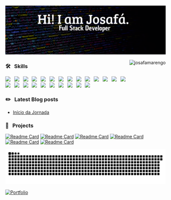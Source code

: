 <a href="https://linkedin.com/in/josafamarengo" target="_blank"><img title="Hey, Check Out my Linkedin" src="header.svg" target="_blank"/></a>

<img height="160em" align="right" src="https://github-readme-stats.vercel.app/api/top-langs?username=josafamarengo&show_icons=true&layout=compact&hide_border=true&bg_color=0D1117&text_color=f1f1f1&title_color=f4f4f4" alt="josafamarengo" />

### 🛠 &nbsp; Skills
<img src="https://cdn.svgporn.com/logos/javascript.svg" width="40" /> &nbsp;
<img src="https://www.vectorlogo.zone/logos/typescriptlang/typescriptlang-icon.svg" width="40" /> &nbsp;
<img src="https://www.vectorlogo.zone/logos/reactjs/reactjs-icon.svg" width="40" /> &nbsp;
<img src="https://cdn.svgporn.com/logos/nextjs-icon.svg" width="40" /> &nbsp;
<img src="https://www.vectorlogo.zone/logos/nodejs/nodejs-icon.svg" width="40" /> &nbsp;
<img src="https://www.vectorlogo.zone/logos/adonisjs/adonisjs-icon.svg" width="40" /> &nbsp;
<img src="https://www.vectorlogo.zone/logos/java/java-icon.svg" width="40" /> &nbsp;
<img src="https://www.vectorlogo.zone/logos/springio/springio-icon.svg" width="40" /> &nbsp;
<img src="https://www.vectorlogo.zone/logos/w3_css/w3_css-icon.svg" width="40" />  &nbsp;
<img src="https://cdn.worldvectorlogo.com/logos/styled-components-1.svg" width="40" /> &nbsp;
<img src="https://www.vectorlogo.zone/logos/sass-lang/sass-lang-icon.svg" width="40" /> &nbsp;
<img src="https://www.vectorlogo.zone/logos/git-scm/git-scm-icon.svg" width="40" /> &nbsp;
<img src="https://www.vectorlogo.zone/logos/postgresql/postgresql-icon.svg" width="40" /> &nbsp;
<img src="https://www.vectorlogo.zone/logos/mongodb/mongodb-icon.svg" width="40" /> &nbsp;
<img src="https://www.vectorlogo.zone/logos/firebase/firebase-icon.svg" width="40" /> &nbsp;
<img src="https://www.vectorlogo.zone/logos/apache_kafka/apache_kafka-icon.svg" width="40" /> &nbsp;
<img src="https://www.vectorlogo.zone/logos/rabbitmq/rabbitmq-icon.svg" width="40" /> &nbsp;
<img src="https://www.vectorlogo.zone/logos/elastic/elastic-icon.svg" width="40" /> &nbsp;
<img src="https://www.vectorlogo.zone/logos/getpostman/getpostman-icon.svg" width="40" /> &nbsp;
<img src="https://www.vectorlogo.zone/logos/docker/docker-icon.svg" width="40" /> &nbsp;
<img src="https://cdn.svgporn.com/logos/google-cloud.svg" width="40" /> &nbsp;
<img src="https://cdn.svgporn.com/logos/visual-studio-code.svg" width="40" /> &nbsp;
<img src="https://cdn.svgporn.com/logos/eclipse-icon.svg" width="40" /> &nbsp;
<img src="https://cdn.svgporn.com/logos/intellij-idea.svg" width="40" />

### ✏️ &nbsp; Latest Blog posts</h3>
<!-- BLOG-POST-LIST:START -->
- [Início da Jornada](https://blog.josafa.com.br/inicio-da-jornada)
<!-- BLOG-POST-LIST:END -->

### 📐 &nbsp; Projects

[![Readme Card](https://github-readme-stats.vercel.app/api/pin/?username=josafamarengo&repo=streaming&bg_color=0D1117&text_color=f1f1f1&title_color=ff79c6&icon_color=50fa7b&border_color=404040&border_radius=5)](https://github.com/josafamarengo/streaming)
[![Readme Card](https://github-readme-stats.vercel.app/api/pin/?username=josafamarengo&repo=tarefas&bg_color=0D1117&text_color=f1f1f1&title_color=ff79c6&icon_color=50fa7b&border_color=404040&border_radius=5)](https://github.com/josafamarengo/tarefas)
[![Readme Card](https://github-readme-stats.vercel.app/api/pin/?username=josafamarengo&repo=covid19&bg_color=0D1117&text_color=f1f1f1&title_color=ff79c6&icon_color=50fa7b&border_color=404040&border_radius=5)](https://github.com/josafamarengo/covid19)
[![Readme Card](https://github-readme-stats.vercel.app/api/pin/?username=josafamarengo&repo=instagram-login-page&bg_color=0D1117&text_color=f1f1f1&title_color=ff79c6&icon_color=50fa7b&border_color=404040&border_radius=5)](https://github.com/josafamarengo/instagram-login-page)
[![Readme Card](https://github-readme-stats.vercel.app/api/pin/?username=josafamarengo&repo=qrcode-generator&bg_color=0D1117&text_color=f1f1f1&title_color=ff79c6&icon_color=50fa7b&border_color=404040&border_radius=5)](https://github.com/josafamarengo/qrcode-generator)
[![Readme Card](https://github-readme-stats.vercel.app/api/pin/?username=josafamarengo&repo=bankline&bg_color=0D1117&text_color=f1f1f1&title_color=ff79c6&icon_color=50fa7b&border_color=404040&border_radius=5)](https://github.com/josafamarengo/bankline)

![Snake animation](https://github.com/josafamarengo/josafamarengo/blob/output/github-contribution-grid-snake.svg)

[![Portfolio](https://img.shields.io/badge/my_portfolio-0D1117?style=for-the-badge&logo=ko-fi&logoColor=white)](https://josafa.com.br)
